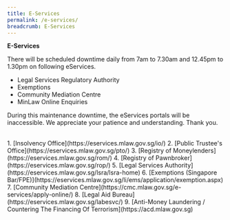 ```yaml
---
title: E-Services
permalink: /e-services/
breadcrumb: E-Services
---
```

**E-Services**

There will be scheduled downtime daily from 7am to 7.30am and 12.45pm to 1.30pm on following eServices.

* Legal Services Regulatory Authority
* Exemptions
* Community Mediation Centre
* MinLaw Online Enquiries

During this maintenance downtime, the eServices portals will be inaccessible. We appreciate your patience and understanding. Thank you.

<br>
1. [Insolvency Office](https://eservices.mlaw.gov.sg/io/)	
2. [Public Trustee's Office](https://eservices.mlaw.gov.sg/pto/)	
3. [Registry of Moneylenders](https://eservices.mlaw.gov.sg/rom/)	
4. [Registry of Pawnbroker](https://eservices.mlaw.gov.sg/rop/)	
5. [Legal Services Authority](https://eservices.mlaw.gov.sg/lsra/lsra-home)	
6. [Exemptions (Singapore Bar/FPE)](https://eservices.mlaw.gov.sg/li/ems/application/exemption.aspx) 	
7. [Community Mediation Centre](https://cmc.mlaw.gov.sg/e-services/apply-online/)	
8. [Legal Aid Bureau](https://eservices.mlaw.gov.sg/labesvc/)	
9. [Anti-Money Laundering / Countering The Financing Of Terrorism](https://acd.mlaw.gov.sg)